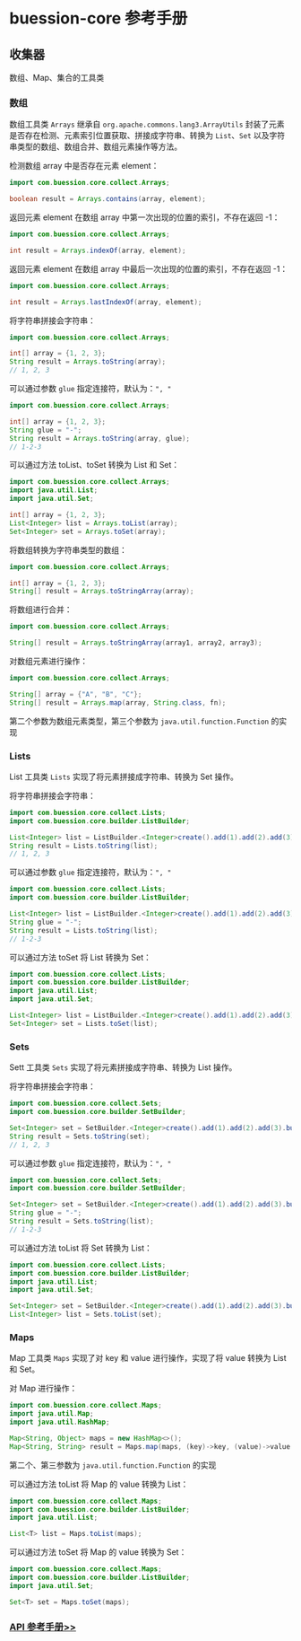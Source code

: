 # buession-core 参考手册


## 收集器

数组、Map、集合的工具类


### 数组

数组工具类 `Arrays` 继承自 `org.apache.commons.lang3.ArrayUtils` 封装了元素是否存在检测、元素索引位置获取、拼接成字符串、转换为 `List`、`Set` 以及字符串类型的数组、数组合并、数组元素操作等方法。


检测数组 array 中是否存在元素 element：

```java
import com.buession.core.collect.Arrays;

boolean result = Arrays.contains(array, element);
```


返回元素 element 在数组 array 中第一次出现的位置的索引，不存在返回 -1：

```java
import com.buession.core.collect.Arrays;

int result = Arrays.indexOf(array, element);
```


返回元素 element 在数组 array 中最后一次出现的位置的索引，不存在返回 -1：

```java
import com.buession.core.collect.Arrays;

int result = Arrays.lastIndexOf(array, element);
```


将字符串拼接会字符串：

```java
import com.buession.core.collect.Arrays;

int[] array = {1, 2, 3};
String result = Arrays.toString(array);
// 1, 2, 3
```

可以通过参数 `glue` 指定连接符，默认为：`", "`

```java
import com.buession.core.collect.Arrays;

int[] array = {1, 2, 3};
String glue = "-";
String result = Arrays.toString(array, glue);
// 1-2-3
```


可以通过方法 toList、toSet 转换为 List 和 Set：

```java
import com.buession.core.collect.Arrays;
import java.util.List;
import java.util.Set;

int[] array = {1, 2, 3};
List<Integer> list = Arrays.toList(array);
Set<Integer> set = Arrays.toSet(array);
```


将数组转换为字符串类型的数组：

```java
import com.buession.core.collect.Arrays;

int[] array = {1, 2, 3};
String[] result = Arrays.toStringArray(array);
```


将数组进行合并：

```java
import com.buession.core.collect.Arrays;

String[] result = Arrays.toStringArray(array1, array2, array3);
```


对数组元素进行操作：

```java
import com.buession.core.collect.Arrays;

String[] array = {"A", "B", "C"};
String[] result = Arrays.map(array, String.class, fn);
```

第二个参数为数组元素类型，第三个参数为 `java.util.function.Function` 的实现


### Lists

List 工具类 `Lists` 实现了将元素拼接成字符串、转换为 Set 操作。


将字符串拼接会字符串：

```java
import com.buession.core.collect.Lists;
import com.buession.core.builder.ListBuilder;

List<Integer> list = ListBuilder.<Integer>create().add(1).add(2).add(3).build();
String result = Lists.toString(list);
// 1, 2, 3
```

可以通过参数 `glue` 指定连接符，默认为：`", "`

```java
import com.buession.core.collect.Lists;
import com.buession.core.builder.ListBuilder;

List<Integer> list = ListBuilder.<Integer>create().add(1).add(2).add(3).build();
String glue = "-";
String result = Lists.toString(list);
// 1-2-3
```


可以通过方法 toSet 将 List 转换为 Set：

```java
import com.buession.core.collect.Lists;
import com.buession.core.builder.ListBuilder;
import java.util.List;
import java.util.Set;

List<Integer> list = ListBuilder.<Integer>create().add(1).add(2).add(3).build();
Set<Integer> set = Lists.toSet(list);
```


### Sets

Sett 工具类 `Sets` 实现了将元素拼接成字符串、转换为 List 操作。


将字符串拼接会字符串：

```java
import com.buession.core.collect.Sets;
import com.buession.core.builder.SetBuilder;

Set<Integer> set = SetBuilder.<Integer>create().add(1).add(2).add(3).build();
String result = Sets.toString(set);
// 1, 2, 3
```

可以通过参数 `glue` 指定连接符，默认为：`", "`

```java
import com.buession.core.collect.Sets;
import com.buession.core.builder.SetBuilder;

Set<Integer> set = SetBuilder.<Integer>create().add(1).add(2).add(3).build();
String glue = "-";
String result = Sets.toString(list);
// 1-2-3
```


可以通过方法 toList 将 Set 转换为 List：

```java
import com.buession.core.collect.Lists;
import com.buession.core.builder.ListBuilder;
import java.util.List;
import java.util.Set;

Set<Integer> set = SetBuilder.<Integer>create().add(1).add(2).add(3).build();
List<Integer> list = Sets.toList(set);
```


### Maps

Map 工具类 `Maps` 实现了对 key 和 value 进行操作，实现了将 value 转换为 List 和 Set。


对 Map 进行操作：

```java
import com.buession.core.collect.Maps;
import java.util.Map;
import java.util.HashMap;

Map<String, Object> maps = new HashMap<>();
Map<String, String> result = Maps.map(maps, (key)->key, (value)->value == null ? null : value.toString());
```

第二个、第三参数为 `java.util.function.Function` 的实现


可以通过方法 toList 将 Map 的 value 转换为 List：

```java
import com.buession.core.collect.Maps;
import com.buession.core.builder.ListBuilder;
import java.util.List;

List<T> list = Maps.toList(maps);
```


可以通过方法 toSet 将 Map 的 value 转换为 Set：

```java
import com.buession.core.collect.Maps;
import com.buession.core.builder.ListBuilder;
import java.util.Set;

Set<T> set = Maps.toSet(maps);
```


### [API 参考手册>>](https://javadoc.io/static/com.buession/buession-core/2.3.0/com/buession/core/collect/package-summary.html)